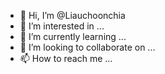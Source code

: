 - 👋 Hi, I’m @Liauchoonchia
- 👀 I’m interested in ...
- 🌱 I’m currently learning ...
- 💞️ I’m looking to collaborate on ...
- 📫 How to reach me ...

<!---
Liauchoonchia/Liauchoonchia is a ✨ special ✨ repository because its `README.md` (this file) appears on your GitHub profile.
You can click the Preview link to take a look at your changes.
--->
